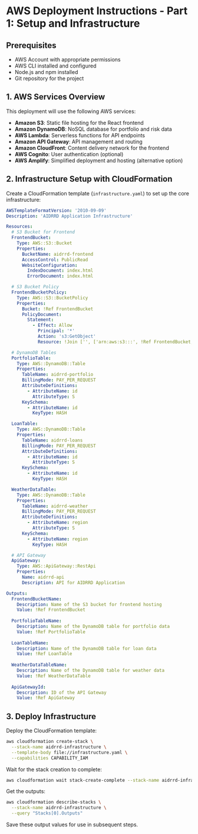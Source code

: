 # AWS Deployment Instructions - Part 1: Setup and Infrastructure

## Prerequisites
- AWS Account with appropriate permissions
- AWS CLI installed and configured
- Node.js and npm installed
- Git repository for the project

## 1. AWS Services Overview

This deployment will use the following AWS services:
- **Amazon S3**: Static file hosting for the React frontend
- **Amazon DynamoDB**: NoSQL database for portfolio and risk data
- **AWS Lambda**: Serverless functions for API endpoints
- **Amazon API Gateway**: API management and routing
- **Amazon CloudFront**: Content delivery network for the frontend
- **AWS Cognito**: User authentication (optional)
- **AWS Amplify**: Simplified deployment and hosting (alternative option)

## 2. Infrastructure Setup with CloudFormation

Create a CloudFormation template (`infrastructure.yaml`) to set up the core infrastructure:

```yaml
AWSTemplateFormatVersion: '2010-09-09'
Description: 'AIDRRD Application Infrastructure'

Resources:
  # S3 Bucket for Frontend
  FrontendBucket:
    Type: AWS::S3::Bucket
    Properties:
      BucketName: aidrrd-frontend
      AccessControl: PublicRead
      WebsiteConfiguration:
        IndexDocument: index.html
        ErrorDocument: index.html

  # S3 Bucket Policy
  FrontendBucketPolicy:
    Type: AWS::S3::BucketPolicy
    Properties:
      Bucket: !Ref FrontendBucket
      PolicyDocument:
        Statement:
          - Effect: Allow
            Principal: '*'
            Action: 's3:GetObject'
            Resource: !Join ['', ['arn:aws:s3:::', !Ref FrontendBucket, '/*']]

  # DynamoDB Tables
  PortfolioTable:
    Type: AWS::DynamoDB::Table
    Properties:
      TableName: aidrrd-portfolio
      BillingMode: PAY_PER_REQUEST
      AttributeDefinitions:
        - AttributeName: id
          AttributeType: S
      KeySchema:
        - AttributeName: id
          KeyType: HASH

  LoanTable:
    Type: AWS::DynamoDB::Table
    Properties:
      TableName: aidrrd-loans
      BillingMode: PAY_PER_REQUEST
      AttributeDefinitions:
        - AttributeName: id
          AttributeType: S
      KeySchema:
        - AttributeName: id
          KeyType: HASH

  WeatherDataTable:
    Type: AWS::DynamoDB::Table
    Properties:
      TableName: aidrrd-weather
      BillingMode: PAY_PER_REQUEST
      AttributeDefinitions:
        - AttributeName: region
          AttributeType: S
      KeySchema:
        - AttributeName: region
          KeyType: HASH

  # API Gateway
  ApiGateway:
    Type: AWS::ApiGateway::RestApi
    Properties:
      Name: aidrrd-api
      Description: API for AIDRRD Application

Outputs:
  FrontendBucketName:
    Description: Name of the S3 bucket for frontend hosting
    Value: !Ref FrontendBucket
  
  PortfolioTableName:
    Description: Name of the DynamoDB table for portfolio data
    Value: !Ref PortfolioTable
  
  LoanTableName:
    Description: Name of the DynamoDB table for loan data
    Value: !Ref LoanTable
  
  WeatherDataTableName:
    Description: Name of the DynamoDB table for weather data
    Value: !Ref WeatherDataTable
  
  ApiGatewayId:
    Description: ID of the API Gateway
    Value: !Ref ApiGateway
```

## 3. Deploy Infrastructure

Deploy the CloudFormation template:

```bash
aws cloudformation create-stack \
  --stack-name aidrrd-infrastructure \
  --template-body file://infrastructure.yaml \
  --capabilities CAPABILITY_IAM
```

Wait for the stack creation to complete:

```bash
aws cloudformation wait stack-create-complete --stack-name aidrrd-infrastructure
```

Get the outputs:

```bash
aws cloudformation describe-stacks \
  --stack-name aidrrd-infrastructure \
  --query "Stacks[0].Outputs"
```

Save these output values for use in subsequent steps.